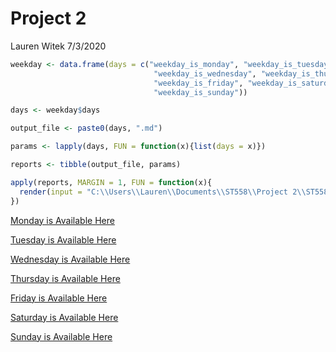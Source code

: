 Project 2
================
Lauren Witek
7/3/2020

``` r
weekday <- data.frame(days = c("weekday_is_monday", "weekday_is_tuesday", 
                                "weekday_is_wednesday", "weekday_is_thursday", 
                                "weekday_is_friday", "weekday_is_saturday", 
                                "weekday_is_sunday"))

days <- weekday$days

output_file <- paste0(days, ".md")

params <- lapply(days, FUN = function(x){list(days = x)})

reports <- tibble(output_file, params)

apply(reports, MARGIN = 1, FUN = function(x){
  render(input = "C:\\Users\\Lauren\\Documents\\ST558\\Project 2\\ST558_Project_2\\news.Rmd", output_file = x[[1]], params = x[[2]])
})
```


[Monday is Available Here](weekday_is_monday.md)

[Tuesday is Available Here](weekday_is_tuesday.md)

[Wednesday is Available Here](weekday_is_wednesday.md)

[Thursday is Available Here](weekday_is_thursday.md)

[Friday is Available Here](weekday_is_friday.md)

[Saturday is Available Here](weekday_is_saturday.md)

[Sunday is Available Here](weekday_is_sunday.md)
